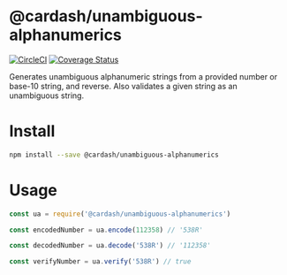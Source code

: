 # @cardash/unambiguous-alphanumerics

[![CircleCI](https://circleci.com/gh/cardash/unambiguous-alphanumerics/tree/master.svg?style=svg&circle-token=bb28028736ae338f81c5d37a2f29a84fdbe050b3)](https://circleci.com/gh/cardash/unambiguous-alphanumerics/tree/master) [![Coverage Status](https://coveralls.io/repos/github/cardash/unambiguous-alphanumerics/badge.svg?branch=master)](https://coveralls.io/github/cardash/unambiguous-alphanumerics?branch=master)

Generates unambiguous alphanumeric strings from a provided number or base-10 string, and reverse. Also validates a given string as an unambiguous string.

# Install

```sh
npm install --save @cardash/unambiguous-alphanumerics
```

# Usage

```js
const ua = require('@cardash/unambiguous-alphanumerics')

const encodedNumber = ua.encode(112358) // '538R'

const decodedNumber = ua.decode('538R') // '112358'

const verifyNumber = ua.verify('538R') // true
```
